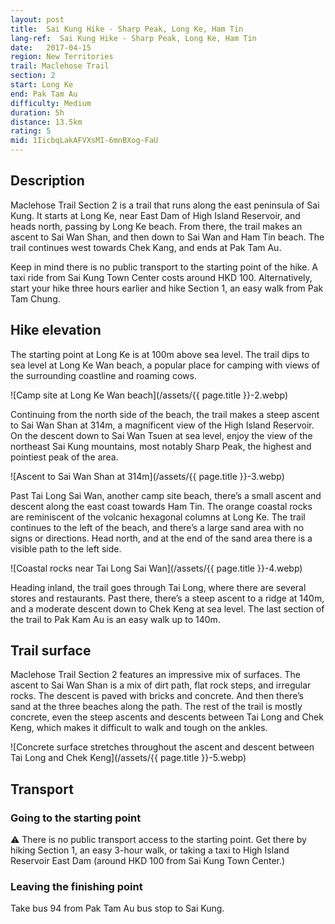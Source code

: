 ```yaml
---
layout: post
title:  Sai Kung Hike - Sharp Peak, Long Ke, Ham Tin
lang-ref:  Sai Kung Hike - Sharp Peak, Long Ke, Ham Tin
date:   2017-04-15
region: New Territories
trail: Maclehose Trail
section: 2
start: Long Ke
end: Pak Tam Au
difficulty: Medium
duration: 5h
distance: 13.5km
rating: 5
mid: 1IicbqLakAFVXsMI-6mnBXog-FaU
---
```

## Description

Maclehose Trail Section 2 is a trail that runs along the east peninsula of Sai Kung. It starts at Long Ke, near East Dam of High Island Reservoir, and heads north, passing by Long Ke beach. From there, the trail makes an ascent to Sai Wan Shan, and then down to Sai Wan and Ham Tin beach. The trail continues west towards Chek Kang, and ends at Pak Tam Au.

Keep in mind there is no public transport to the starting point of the hike. A taxi ride from Sai Kung Town Center costs around HKD 100. Alternatively, start your hike three hours earlier and hike Section 1, an easy walk from Pak Tam Chung.

## Hike elevation

The starting point at Long Ke is at 100m above sea level. The trail dips to sea level at Long Ke Wan beach, a popular place for camping with views of the surrounding coastline and roaming cows.

![Camp site at Long Ke Wan beach](/assets/{{ page.title }}-2.webp)

Continuing from the north side of the beach, the trail makes a steep ascent to Sai Wan Shan at 314m, a magnificent view of the High Island Reservoir. On the descent down to Sai Wan Tsuen at sea level, enjoy the view of the northeast Sai Kung mountains, most notably Sharp Peak, the highest and pointiest peak of the area.

![Ascent to Sai Wan Shan at 314m](/assets/{{ page.title }}-3.webp)

Past Tai Long Sai Wan, another camp site beach, there’s a small ascent and descent along the east coast towards Ham Tin. The orange coastal rocks are reminiscent of the volcanic hexagonal columns at Long Ke. The trail continues to the left of the beach, and there’s a large sand area with no signs or directions. Head north, and at the end of the sand area there is a visible path to the left side.

![Coastal rocks near Tai Long Sai Wan](/assets/{{ page.title }}-4.webp)

Heading inland, the trail goes through Tai Long, where there are several stores and restaurants. Past there, there’s a steep ascent to a ridge at 140m, and a moderate descent down to Chek Keng at sea level. The last section of the trail to Pak Kam Au is an easy walk up to 140m.

## Trail surface

Maclehose Trail Section 2 features an impressive mix of surfaces. The ascent to Sai Wan Shan is a mix of dirt path, flat rock steps, and irregular rocks. The descent is paved with bricks and concrete. And then there’s sand at the three beaches along the path. The rest of the trail is mostly concrete, even the steep ascents and descents between Tai Long and Chek Keng, which makes it difficult to walk and tough on the ankles.

![Concrete surface stretches throughout the ascent and descent between Tai Long and Chek Keng](/assets/{{ page.title }}-5.webp)

## Transport

### Going to the starting point

⚠ There is no public transport access to the starting point. Get there by hiking Section 1, an easy 3-hour walk, or taking a taxi to High Island Reservoir East Dam (around HKD 100 from Sai Kung Town Center.)

### Leaving the finishing point

Take bus 94 from Pak Tam Au bus stop to Sai Kung.